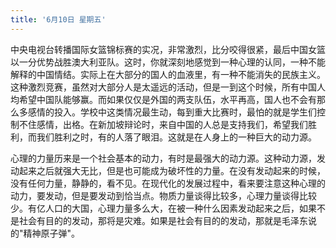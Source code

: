 ```yaml
---
title: '6月10日 星期五'
---
```


中央电视台转播国际女篮锦标赛的实况，非常激烈，比分咬得很紧，最后中国女篮以一分优势战胜澳大利亚队。这时，你就深刻地感觉到一种心理的认同，一种不能解释的中国情结。实际上在大部分的国人的血液里，有一种不能消失的民族主义。这种激烈竞赛，虽然对大部分人是太遥远的活动，但是一到这个时候，所有中国人均希望中国队能够赢。而如果仅仅是外国的两支队伍，水平再高，国人也不会有那么多感情的投入。学校中这类情况最生动，每到重大比赛时，最怕的就是学生们控制不住感情，出格。在新加坡辩论时，来自中国的人总是支持我们，希望我们胜利，而我们胜利之时，有的人落了眼泪。这就是在人身上的一种巨大的动力源。

心理的力量历来是一个社会基本的动力，有时是最强大的动力源。这种动力源，发动起来之后就强大无比，但是也可能成为破坏性的力量。在没有发动起来的时候，没有任何力量，静静的，看不见。在现代化的发展过程中，看来要注意这种心理的动力，要发动，但是要发动到恰当点。物质力量谈得比较多，心理力量谈得比较少。有亿人口的大国，心理力量多么大，在被一种什么因素发动起来之后，如果不是社会有目的的发动，那将是灾难。如果是社会有目的的发动，那就是毛泽东说的"精神原子弹"。


